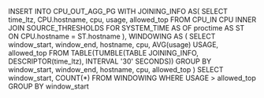 INSERT INTO CPU_OUT_AGG_PG 
WITH JOINING_INFO AS(
    SELECT time_ltz, 
        CPU.hostname, 
        cpu, 
        usage, 
        allowed_top 
    FROM CPU_IN CPU INNER JOIN SOURCE_THRESHOLDS 
        FOR SYSTEM_TIME AS OF proctime AS ST 
        ON CPU.hostname = ST.hostname
),
WINDOWING AS (
    SELECT 
        window_start,
        window_end, 
        hostname, 
        cpu, 
        AVG(usage) USAGE, 
        allowed_top
    FROM TABLE(TUMBLE(TABLE JOINING_INFO, DESCRIPTOR(time_ltz), INTERVAL '30' SECONDS))
    GROUP BY 
        window_start,
        window_end, 
        hostname, 
        cpu, 
        allowed_top
)
SELECT 
    window_start, 
    COUNT(*) 
FROM WINDOWING
WHERE USAGE > allowed_top
GROUP BY 
    window_start
